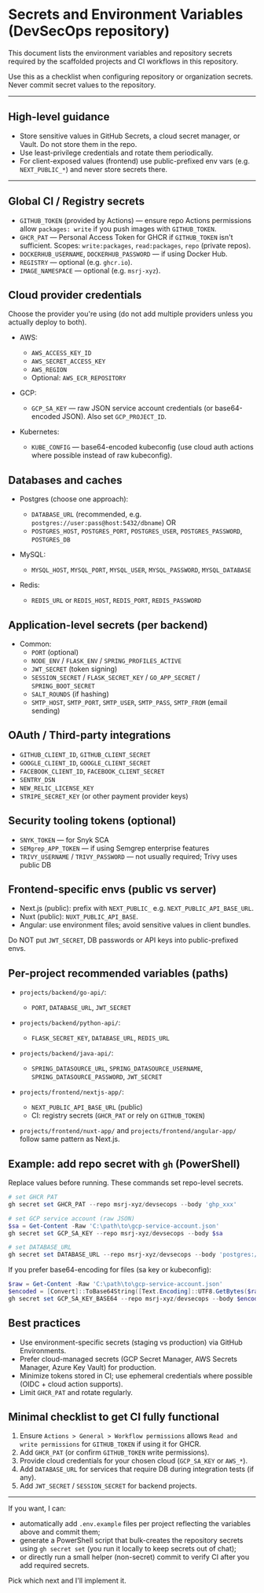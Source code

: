 # Secrets and Environment Variables (DevSecOps repository)

This document lists the environment variables and repository secrets required by the scaffolded projects and CI workflows in this repository.

Use this as a checklist when configuring repository or organization secrets. Never commit secret values to the repository.

---

## High-level guidance

- Store sensitive values in GitHub Secrets, a cloud secret manager, or Vault. Do not store them in the repo.
- Use least-privilege credentials and rotate them periodically.
- For client-exposed values (frontend) use public-prefixed env vars (e.g. `NEXT_PUBLIC_*`) and never store secrets there.

---

## Global CI / Registry secrets

- `GITHUB_TOKEN` (provided by Actions) — ensure repo Actions permissions allow `packages: write` if you push images with `GITHUB_TOKEN`.
- `GHCR_PAT` — Personal Access Token for GHCR if `GITHUB_TOKEN` isn't sufficient. Scopes: `write:packages`, `read:packages`, `repo` (private repos).
- `DOCKERHUB_USERNAME`, `DOCKERHUB_PASSWORD` — if using Docker Hub.
- `REGISTRY` — optional (e.g. `ghcr.io`).
- `IMAGE_NAMESPACE` — optional (e.g. `msrj-xyz`).

## Cloud provider credentials

Choose the provider you're using (do not add multiple providers unless you actually deploy to both).

- AWS:
  - `AWS_ACCESS_KEY_ID`
  - `AWS_SECRET_ACCESS_KEY`
  - `AWS_REGION`
  - Optional: `AWS_ECR_REPOSITORY`

- GCP:
  - `GCP_SA_KEY` — raw JSON service account credentials (or base64-encoded JSON). Also set `GCP_PROJECT_ID`.

- Kubernetes:
  - `KUBE_CONFIG` — base64-encoded kubeconfig (use cloud auth actions where possible instead of raw kubeconfig).

## Databases and caches

- Postgres (choose one approach):
  - `DATABASE_URL` (recommended, e.g. `postgres://user:pass@host:5432/dbname`)
  OR
  - `POSTGRES_HOST`, `POSTGRES_PORT`, `POSTGRES_USER`, `POSTGRES_PASSWORD`, `POSTGRES_DB`

- MySQL:
  - `MYSQL_HOST`, `MYSQL_PORT`, `MYSQL_USER`, `MYSQL_PASSWORD`, `MYSQL_DATABASE`

- Redis:
  - `REDIS_URL` or `REDIS_HOST`, `REDIS_PORT`, `REDIS_PASSWORD`

## Application-level secrets (per backend)

- Common:
  - `PORT` (optional)
  - `NODE_ENV` / `FLASK_ENV` / `SPRING_PROFILES_ACTIVE`
  - `JWT_SECRET` (token signing)
  - `SESSION_SECRET` / `FLASK_SECRET_KEY` / `GO_APP_SECRET` / `SPRING_BOOT_SECRET`
  - `SALT_ROUNDS` (if hashing)
  - `SMTP_HOST`, `SMTP_PORT`, `SMTP_USER`, `SMTP_PASS`, `SMTP_FROM` (email sending)

## OAuth / Third-party integrations

- `GITHUB_CLIENT_ID`, `GITHUB_CLIENT_SECRET`
- `GOOGLE_CLIENT_ID`, `GOOGLE_CLIENT_SECRET`
- `FACEBOOK_CLIENT_ID`, `FACEBOOK_CLIENT_SECRET`
- `SENTRY_DSN`
- `NEW_RELIC_LICENSE_KEY`
- `STRIPE_SECRET_KEY` (or other payment provider keys)

## Security tooling tokens (optional)

- `SNYK_TOKEN` — for Snyk SCA
- `SEMgrep_APP_TOKEN` — if using Semgrep enterprise features
- `TRIVY_USERNAME` / `TRIVY_PASSWORD` — not usually required; Trivy uses public DB

## Frontend-specific envs (public vs server)

- Next.js (public): prefix with `NEXT_PUBLIC_` e.g. `NEXT_PUBLIC_API_BASE_URL`.
- Nuxt (public): `NUXT_PUBLIC_API_BASE`.
- Angular: use environment files; avoid sensitive values in client bundles.

Do NOT put `JWT_SECRET`, DB passwords or API keys into public-prefixed envs.

## Per-project recommended variables (paths)

- `projects/backend/go-api/`:
  - `PORT`, `DATABASE_URL`, `JWT_SECRET`

- `projects/backend/python-api/`:
  - `FLASK_SECRET_KEY`, `DATABASE_URL`, `REDIS_URL`

- `projects/backend/java-api/`:
  - `SPRING_DATASOURCE_URL`, `SPRING_DATASOURCE_USERNAME`, `SPRING_DATASOURCE_PASSWORD`, `JWT_SECRET`

- `projects/frontend/nextjs-app/`:
  - `NEXT_PUBLIC_API_BASE_URL` (public)
  - CI: registry secrets (`GHCR_PAT` or rely on `GITHUB_TOKEN`)

- `projects/frontend/nuxt-app/` and `projects/frontend/angular-app/` follow same pattern as Next.js.

## Example: add repo secret with `gh` (PowerShell)

Replace values before running. These commands set repo-level secrets.

```powershell
# set GHCR PAT
gh secret set GHCR_PAT --repo msrj-xyz/devsecops --body 'ghp_xxx'

# set GCP service account (raw JSON)
$sa = Get-Content -Raw 'C:\path\to\gcp-service-account.json'
gh secret set GCP_SA_KEY --repo msrj-xyz/devsecops --body $sa

# set DATABASE_URL
gh secret set DATABASE_URL --repo msrj-xyz/devsecops --body 'postgres://user:pass@host:5432/db'
```

If you prefer base64-encoding for files (sa key or kubeconfig):

```powershell
$raw = Get-Content -Raw 'C:\path\to\gcp-service-account.json'
$encoded = [Convert]::ToBase64String([Text.Encoding]::UTF8.GetBytes($raw))
gh secret set GCP_SA_KEY_BASE64 --repo msrj-xyz/devsecops --body $encoded
```

## Best practices

- Use environment-specific secrets (staging vs production) via GitHub Environments.
- Prefer cloud-managed secrets (GCP Secret Manager, AWS Secrets Manager, Azure Key Vault) for production.
- Minimize tokens stored in CI; use ephemeral credentials where possible (OIDC + cloud action supports).
- Limit `GHCR_PAT` and rotate regularly.

## Minimal checklist to get CI fully functional

1. Ensure `Actions > General > Workflow permissions` allows `Read and write permissions` for `GITHUB_TOKEN` if using it for GHCR.
2. Add `GHCR_PAT` (or confirm `GITHUB_TOKEN` write permissions).
3. Provide cloud credentials for your chosen cloud (`GCP_SA_KEY` or `AWS_*`).
4. Add `DATABASE_URL` for services that require DB during integration tests (if any).
5. Add `JWT_SECRET` / `SESSION_SECRET` for backend projects.

---

If you want, I can:

- automatically add `.env.example` files per project reflecting the variables above and commit them;
- generate a PowerShell script that bulk-creates the repository secrets using `gh secret set` (you run it locally to keep secrets out of chat);
- or directly run a small helper (non-secret) commit to verify CI after you add required secrets.

Pick which next and I'll implement it.
